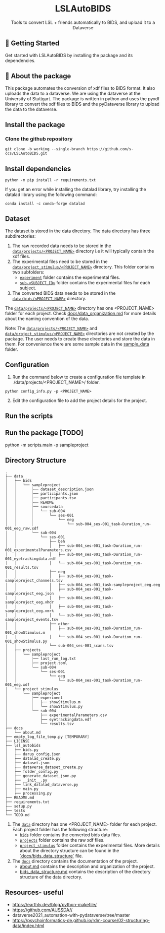 
<h1 align="center">
  LSLAutoBIDS
</h1>
<p align="center"> Tools to convert LSL + friends automatically to BIDS, and upload it to a Dataverse </p>


## 🚀 Getting Started

Get started with LSLAutoBIDS by installing the package and its dependencies.

## 🔰 About the package
This package automates the conversion of xdf files to BIDS format. It also uploads the data to a dataverse. We are using the dataverse at the University of Stuttgart. The package is written in python and uses the pyxdf library to convert the xdf files to BIDS and the pyDataverse library to upload the data to the dataverse.


## Install the package

### Clone the github repository
```
git clone -b working --single-branch https://github.com/s-ccs/LSLAutoBIDS.git

```
## Install dependencies
```
python -m pip install -r requirements.txt
```

If you get an error while installing the datalad library, try installing the datalad library using the following command:
```
conda install -c conda-forge datalad
```

## Dataset

The dataset is stored in the [data](./data/) directory. The data directory has three subdirectories:

1. The raw recorded data needs to be stored in the [`data/projects/<PROJECT_NAME>`](./data/projects/) directory i.e it will typically contain the xdf files.
2. The experimental files need to be stored in the [`data/project_stimulus/<PROJECT_NAME>`](./data/project_stimulus/) directory.
This folder contains two subfolders:
    - [`experiment`](./data/project_stimulus/sampleproject/experiment/) folder contains the experimental files.
    - [`sub-<SUBJECT_ID>`](./data/project_stimulus/sampleproject/sub-004/) folder contains the experimental files for each subject.
3. The converted BIDS data needs to be stored in the [`data/bids/<PROJECT_NAME>`](./data/bids/) directory.

The [`data/projects/<PROJECT_NAME>`](./data/projects/) directory has one  <PROJECT_NAME> folder for each project. Check [docs/data_organization.md](./docs/data_organization.md) for more details about the naming convention of the data.

Note: The [`data/projects/<PROJECT_NAME>`](./data/projects/) and [`data/project_stimulus/<PROJECT_NAME>`](./data/project_stimulus/) directories are not created by the package. The user needs to create these directories and store the data in them. For convenience there are some sample data in the [sample_data](./sample_data/) folder.

## Configuration

1. Run the command below to create a configuration file template in ./data/projects/<PROJECT_NAME>/ folder.

```
python config_info.py -p <PROJECT_NAME>

```
2. Edit the configuration file to add the project details for the project.

## Run the scripts






## Run the package [TODO]

python -m scripts.main -p sampleproject


## Directory Structure

```
.
├── data
│   ├── bids
│   │   └── sampleproject
│   │       ├── dataset_description.json 
│   │       ├── participants.json 
│   │       ├── participants.tsv 
│   │       ├── README 
│   │       ├── sourcedata
│   │       │   └── sub-004
│   │       │       └── ses-001
│   │       │           └── eeg
│   │       │               └── sub-004_ses-001_task-Duration_run-001_eeg_raw.xdf
│   │       └── sub-004
│   │           └── ses-001
│   │               ├── beh
│   │               │   ├── sub-004_ses-001_task-Duration_run-001_experimentalParameters.csv 
│   │               │   ├── sub-004_ses-001_task-Duration_run-001_eyetrackingdata.edf 
│   │               │   └── sub-004_ses-001_task-Duration_run-001_results.tsv 
│   │               ├── eeg
│   │               │   ├── sub-004_ses-001_task-sampleproject_channels.tsv 
│   │               │   ├── sub-004_ses-001_task-sampleproject_eeg.eeg 
│   │               │   ├── sub-004_ses-001_task-sampleproject_eeg.json 
│   │               │   ├── sub-004_ses-001_task-sampleproject_eeg.vhdr 
│   │               │   ├── sub-004_ses-001_task-sampleproject_eeg.vmrk 
│   │               │   └── sub-004_ses-001_task-sampleproject_events.tsv 
│   │               ├── other
│   │               │   ├── sub-004_ses-001_task-Duration_run-001_showStimulus.m 
│   │               │   └── sub-004_ses-001_task-Duration_run-001_showStimulus.py 
│   │               └── sub-004_ses-001_scans.tsv 
│   ├── projects
│   │   └── sampleproject
│   │       ├── last_run_log.txt
│   │       ├── project.toml
│   │       └── sub-004
│   │           └── ses-001
│   │               └── eeg
│   │                   └── sub-004_ses-001_task-Duration_run-001_eeg.xdf
│   └── project_stimulus
│       └── sampleproject
│           ├── experiment
│           │   ├── showStimulus.m
│           │   └── showStimulus.py
│           └── sub-004
│               ├── experimentalParameters.csv
│               ├── eyetrackingdata.edf
│               └── results.tsv
├── docs
│   └── about.md
├── empty_log_file_temp.py [TEMPORARY]
├── LICENSE
├── lsl_autobids
│   ├── bids.py
│   ├── darus_config.json
│   ├── datalad_create.py
│   ├── dataset.json
│   ├── dataverse_dataset_create.py
│   ├── folder_config.py
│   ├── generate_dataset_json.py
│   ├── __init__.py
│   ├── link_datalad_dataverse.py
│   ├── main.py
│   ├── processing.py
├── README.md
├── requirements.txt
├── setup.py
├── tests
└── TODO.md
```



1. The [`data`](./data/) directory has one  <PROJECT_NAME> folder for each project. Each project folder has the following structure:
    - [`bids`](./data/bids/sampleproject/) folder contains the converted bids data files.
    - [`projects`](./data/projects/sampleproject/) folder contains the raw xdf files.
    - [`project_stimulus`](./data/project_stimulus/sampleproject/) folder contains the experimental files.
More details about the directory structure can be found in the [´docs/bids_data_structure´](./docs/bids_data_structure.md) file.
2. The [`docs`](./docs/) directory contains the documentation of the project.
    -  [about.md](./docs/about.md) contains the description and organization of the project.
    -  [bids_data_structure.md](./docs/bids_data_structure.md) contains the description of the directory structure of the data directory.


## Resources- useful
 - https://earthly.dev/blog/python-makefile/
 - https://github.com/AUSSDA// 
 - dataverse2021_automation-with-pydataverse/tree/master
 - https://psychoinformatics-de.github.io/rdm-course/02-structuring-data/index.html